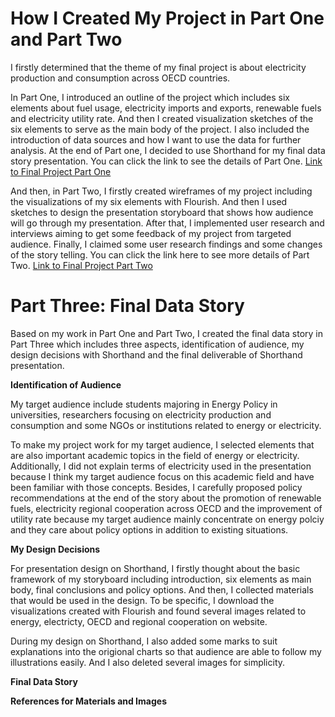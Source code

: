 # How I Created My Project in Part One and Part Two
I firstly determined that the theme of my final project is about electricity production and consumption across OECD countries.

In Part One, I introduced an outline of the project which includes six elements about fuel usage, electricity imports and exports, renewable fuels and electricity utility rate. And then I created visualization sketches of the six elements to serve as the main body of the project. I also included the introduction of data sources and how I want to use the data for further analysis. At the end of Part one, I decided to use Shorthand for my final data story presentation. You can click the link to see the details of Part One. [Link to Final Project Part One](/Final_Project_Mengqian.md)

And then, in Part Two, I firstly created wireframes of my project including the visualizations of my six elements with Flourish. And then I used sketches to design the presentation storyboard that shows how audience will go through my presentation. After that, I implemented user research and interviews aiming to get some feedback of my project from targeted audience. Finally, I claimed some user research findings and some changes of the story telling. You can click the link here to see more details of Part Two. [Link to Final Project Part Two](/part2.md)

# Part Three: Final Data Story

Based on my work in Part One and Part Two, I created the final data story in Part Three which includes three aspects, identification of audience, my design decisions with Shorthand and the final deliverable of Shorthand presentation.

**Identification of Audience**

My target audience include students majoring in Energy Policy in universities, researchers focusing on electricity production and consumption and some NGOs or institutions related to energy or electricity. 

To make my project work for my target audience, I selected elements that are also important academic topics in the field of energy or electricity. Additionally, I did not explain terms of electricity used in the presentation because I think my target audience focus on this academic field and have been familiar with those concepts. Besides, I carefully proposed policy recommendations at the end of the story about the promotion of renewable fuels, electricity regional cooperation across OECD and the improvement of utility rate because my target audience mainly concentrate on energy polciy and they care about policy options in addition to existing situations.

**My Design Decisions**

For presentation design on Shorthand, I firstly thought about the basic framework of my storyboard including introduction, six elements as main body, final conclusions and policy options. And then, I collected materials that would be used in the design. To be specific, I download the visualizations created with Flourish and found several images related to energy, electricty, OECD and regional cooperation on website.

During my design on Shorthand, I also added some marks to suit explanations into the origional charts so that audience are able to follow my illustrations easily. And I also deleted several images for simplicity.

**Final Data Story**


**References for Materials and Images**

